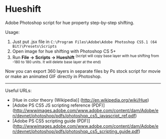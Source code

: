 Hueshift
========

Adobe Photoshop script for hue property step-by-step shifting.

Usage:

1. Just put .jsx file in `C:\Program Files\Adobe\Adobe Photoshop CS5.1 (64 Bit)\Presets\Scripts`
2. Open image for hue shifting with Photoshop CS 5+
3. Run **File &rarr; Scripts &rarr; Hueshift** <sup>(script will copy base layer with hue shifting from -180 to 180 units. It will delete base layer at the end)</sup>

Now you can export 360 layers in separate files by Ps stock script for movie or make an animated GIF directly in Photoshop.

----------------
Useful URLs:
* [Hue in color theory (Wikipedia)] (http://en.wikipedia.org/wiki/Hue)
* [Adobe PS CS5 JS scripting reference (PDF)] (http://wwwimages.adobe.com/www.adobe.com/content/dam/Adobe/en/devnet/photoshop/pdfs/photoshop_cs5_javascript_ref.pdf)
* [Adobe PS CS5 scripting guide (PDF)] (http://wwwimages.adobe.com/www.adobe.com/content/dam/Adobe/en/devnet/photoshop/pdfs/photoshop_cs5_scripting_guide.pdf)
